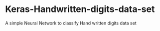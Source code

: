 # Keras-Handwritten-digits-data-set
A simple Neural Network to classify Hand written digits data set
